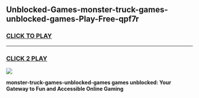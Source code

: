 
## Unblocked-Games-monster-truck-games-unblocked-games-Play-Free-qpf7r
<h3>
<a href="https://premium76.site?title=monster-truck-games-unblocked-games&ref=10A">CLICK TO PLAY</a></h3>
<hr>

<h3>
<a href="https://premium76.site?title=monster-truck-games-unblocked-games&ref=10A">CLICK 2 PLAY</a>
  
</h3>

<a href="https://premium76.site?title=monster-truck-games-unblocked-games&ref=10A"><img src="https://clearcache.store/games.png"></a>


**monster-truck-games-unblocked-games games unblocked: Your Gateway to Fun and Accessible Online Gaming**
